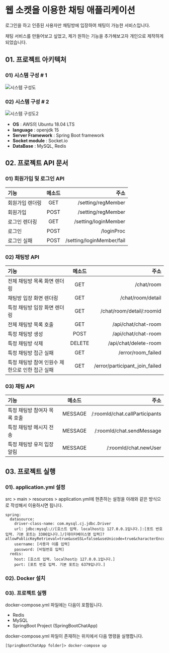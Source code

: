 # 웹 소켓을 이용한 채팅 애플리케이션

로그인을 하고 인증된 사용자만 채팅방에 입장하여 채팅이 가능한 서비스입니다.

채팅 서비스를 만들어보고 싶었고, 제가 원하는 기능을 추가해보고자 개인으로 제작하게 되었습니다.

## 01. 프로젝트 아키텍처

### 01) 시스템 구성 # 1

![시스템 구성도](https://user-images.githubusercontent.com/46776745/115690872-72b8c400-a398-11eb-9a82-29f9ba33b430.PNG)

### 02) 시스템 구성 # 2

![시스템 구성도2](https://user-images.githubusercontent.com/46776745/115690930-8532fd80-a398-11eb-86b7-30b91f6a1942.PNG)

 * **OS** : AWS의 Ubuntu 18.04 LTS
 * **language** : openjdk 15
 * **Server Framework** : Spring Boot framework
 * **Socket module** : Socket.io
 * **DataBase** : MySQL, Redis

## 02. 프로젝트 API 문서

### 01) 회원가입 및 로그인 API

| 기능 | 메소드 | 주소 |
| :--- | :---: | ---: |
| 회원가입 렌더링 | GET | /setting/regMember |
| 회원가입 | POST | /setting/regMember |
| 로그인 렌더링| GET | /setting/loginMember |
| 로그인 | POST | /loginProc |
| 로그인 실패 | POST | /setting/loginMember/fail |

### 02) 채팅방 API

| 기능 | 메소드 | 주소 |
| :--- | :---: | ---: |
| 전체 채팅방 목록 화면 렌더링 | GET | /chat/room |
| 채팅방 입장 화면 렌더링 | GET | /chat/room/detail |
| 특정 채팅방 입장 화면 렌더링 | GET | /chat/room/detail/:roomid |
| 전체 채팅방 목록 호출 | GET | /api/chat/chat-room |
| 특정 채팅방 생성 | POST | /api/chat/chat-room |
| 특정 채팅방 삭제 | DELETE | /api/chat/delete-room |
| 특정 채팅방 접근 실패 | GET | /error/room_failed |
| 특정 채팅방 참여 인원수 제한으로 인한 접근 실패 | GET | /error/participant_join_failed |

### 03) 채팅 API

| 기능 | 메소드 | 주소 |
| :--- | :---: | ---: |
| 특정 채팅방 참여자 목록 호출 | MESSAGE | /:roomId/chat.callParticipants |
| 특정 채팅방 메시지 전송 | MESSAGE | /:roomId/chat.sendMessage |
| 특정 채팅방 유저 입장 알림 | MESSAGE | /:roomId/chat.newUser |


## 03. 프로젝트 실행

### 01). application.yml 설정

src > main > resources > application.yml에 현존하는 설정을 아래와 같은 방식으로 작성해서 이용하시면 됩니다.

```{.no-highlight}
spring:
  datasource:
    driver-class-name: com.mysql.cj.jdbc.Driver
    url: jdbc:mysql://[호스트 입력. localhost는 127.0.0.1입니다.]:[포트 번호 입력. 기본 포트는 3306입니다.]/[데이터베이스명 입력]?allowPublicKeyRetrieval=true&useSSL=false&useUnicode=true&characterEncoding=utf8
    username: [사용자 이름 입력]
    password: [비밀번호 입력]
  redis:
    host: [호스트 입력. localhost는 127.0.0.1입니다.]
    port: [포트 번호 입력. 기본 포트는 6379입니다.]
```

### 02). Docker 설치

### 03). 프로젝트 실행

docker-compose.yml 파일에는 다음이 포함됩니다.
* Redis
* MySQL
* SpringBoot Project (SpringBootChatApp)

docker-compose.yml 파일이 존재하는 위치에서 다음 명령을 실행합니다.
```{.no-highlight}
[SpringBootChatApp folder]> docker-compose up
```
